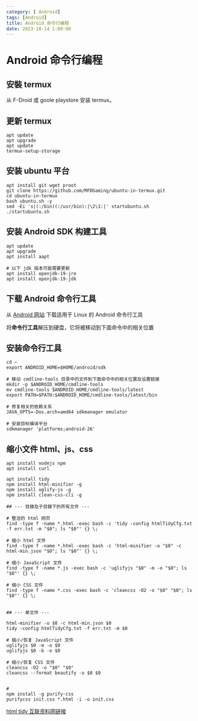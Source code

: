 ```yaml
---
category: [ Android]
tags: [Android]
title: Android 命令行编程
date: 2023-10-14 1:00:00
---
```



# Android 命令行编程

## 安裝 termux

从 F-Droid 或 goole playstore 安装 termux。

## 更新 termux

```
apt update
apt upgrade
apt update
termux-setup-storage
```

## 安装 ubuntu 平台

```
apt install git wget proot
git clone https://github.com/MFDGaming/ubuntu-in-termux.git
cd ubuntu-in-termux
bash ubuntu.sh -y
sed -Ei 's|(:/bin)(:/usr/bin):|\2\1:|' startubuntu.sh
./startubuntu.sh
```

## 安装 Android SDK 构建工具

```
apt update
apt upgrade
apt install aapt

# 以下 jdk 版本可能需要更新
apt install openjdk-19-jre
apt install openjdk-19-jdk
```


## 下载 Android 命令行工具


从 [Android 网站](https://developer.android.com/studio) 下载适用于 Linux 的 Android 命令行工具


将**命令行工具**解压到硬盘，它将被移动到下面命令中的相关位置

## 安装命令行工具

```
cd ~
export ANDROID_HOME=$HOME/android/sdk

# 移动 cmdline-tools 目录中的文件到下面命令中的相关位置及设置链接
mkdir -p $ANDROID_HOME/cmdline-tools
mv cmdline-tools $ANDROID_HOME/cmdline-tools/latest
export PATH=$PATH:$ANDROID_HOME/cmdline-tools/latest/bin

# 修复相关的依赖关系
JAVA_OPTS=-Dos.arch=amd64 sdkmanager emulator

# 安装目标编译平台
sdkmanager 'platforms;android-26'
```


## 缩小文件 html、js、css

```
apt install nodejs npm
apt install curl

apt install tidy
npm install html-minifier -g
npm install uglify-js -g
npm install clean-css-cli -g

## --- 目錄及子目錄下的所有文件 ---

# 整洁的 html 网页
find -type f -name *.html -exec bash -c 'tidy -config htmlTidyCfg.txt -f err.txt -m "$0"; ls "$0"' {} \;

# 缩小 html 文件
find -type f -name *.html -exec bash -c 'html-minifier -o "$0" -c html-min.json "$0"; ls "$0"' {} \;

# 缩小 JavaScript 文件
find -type f -name *.js -exec bash -c 'uglifyjs "$0" -m -o "$0"; ls "$0"' {} \;

# 缩小 CSS 文件
find -type f -name *.css -exec bash -c 'cleancss -O2 -o "$0" "$0"; ls "$0"' {} \;


## --- 单文件 ---

html-minifier -o $0 -c html-min.json $0
tidy -config htmlTidyCfg.txt -f err.txt -m $0

# 缩小/恢复 JavaScript 文件
uglifyjs $0 -m -o $0
uglifyjs $0 -b -o $0

# 缩小/恢复 CSS 文件
cleancss -O2 -o "$0" "$0"
cleancss --format beautify -o $0 $0


# 
npm install -g purify-css
purifycss init.css *.html -i -o init.css

```


[html tidy 互联资料网链接](http://api.html-tidy.org/tidy/tidylib_api_5.2.0/quick_ref.html)